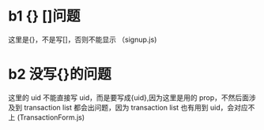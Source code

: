 # b1 {} []问题

这里是{}，不是写[]，否则不能显示
（signup.js)

# b2 没写{}的问题

这里的 uid 不能直接写 uid，而是要写成{uid},因为这里是用的 prop，不然后面涉及到 transaction list 都会出问题，因为 transaction list 也有用到 uid，会对应不上
(TransactionForm.js)
